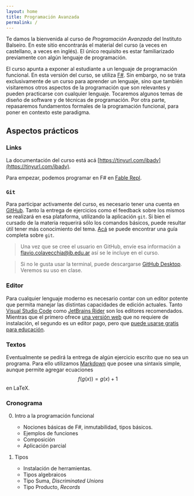 ```yaml
---
layout: home
title: Programación Avanzada
permalink: /
---
```


Te damos la bienvenida al curso de _Programación Avanzada_ del Instituto Balseiro. En este sitio encontrarás el material del curso (a veces en castellano, a veces en inglés). El único requisito es estar familiarizado previamente con algún lenguaje de programación.

El curso apunta a exponer al estudiante a un lenguaje de programación funcional. En esta versión del curso, se utiliza [F\#](https://learn.microsoft.com/en-us/dotnet/fsharp/what-is-fsharp). Sin embargo, no se trata exclusivamente de un curso para aprender un lenguaje, sino que también visitaremos otros aspectos de la programación que son relevantes y pueden practicarse con cualquier lenguaje. Tocaremos algunos temas de diseño de software y de técnicas de programación. Por otra parte, repasaremos fundamentos formales de la programación funcional, para poner en contexto este paradigma.



## Aspectos prácticos

### Links

La documentación del curso está acá [https://tinyurl.com/ibadv](https://tinyurl.com/ibadv).

Para empezar, podemos programar en F# en [Fable Repl](https://fable.io/repl/).

### `Git`

Para participar activamente del curso, es necesario tener una cuenta en [GitHub](www.github.com). Tanto la entrega de ejercicios como el feedback sobre los mismos se realizará en esa plataforma, utilizando la aplicación `git`. Si bien el cursado de la materia requerirá sólo los comandos básicos, puede resultar útil tener más conocimiento 
del tema. [Acá](https://happygitwithr.com/) se puede encontrar una guía completa sobre `git`. 

> Una vez que se cree el usuario en GitHub, envíe esa información a flavio.colavecchia@ib.edu.ar así se le incluye en el curso. 

> Si no le gusta usar la terminal, puede descargarse [GitHub Desktop](https://desktop.github.com/). Veremos su uso en clase.

### Editor

Para cualquier lenguaje moderno es necesario contar con un editor potente que permita manejar las distintas capacidades de edición actuales. Tanto [Visual Studio Code](https://code.visualstudio.com/download) como [JetBrains Rider](https://www.jetbrains.com/rider/) son los editores recomendados. 
Mientras que el primero ofrece [una versión web](https://vscode.dev/) que no requiere de instalación, el segundo es un editor pago, pero que [puede usarse gratis para educación](https://www.jetbrains.com/community/education/#students). 

### Textos

Eventualmente se pedirá la entrega de algún ejercicio escrito que no sea un programa. Para ello utilizamos [Markdown](https://www.argentina.gob.ar/contenidosdigitales/escribir-en-markdown/markdown-basico) que posee una sintaxis simple, aunque permite agregar ecuaciones $$f(g(x)) = g(x)+1$$ en LaTeX.

<!-- ### Videos

En este momento del siglo XXI, no hay manera de escapar a la información que viene en videos. En el siguiente link
hay una lista de videos que con temas asociados a la materia. 

[Videos de programación](https://youtube.com/playlist?list=PLnMc6Rr34vPYU5liVvEL_irif5XJQoBpK). 
 -->




<!-- ### Jupyter notebooks

> Veremos esto a partir de la clase 1.

El curso está editado en una serie de Jupyter notebooks, que permiten trabajar en forma interactiva. Si bien después de las primeras clases se recomienda instalar todo el _toolchain_  de aprendizaje y desarrollo localmente, se puede utilizar los contenidos
en [Binder](https://mybinder.org). Para ello:

- Con su usuario de GitHub, haga un _fork_ del repositorio [https://github.com/fcolavecchia/fp-course](). 

- Dirígase a My Binder ([https://mybinder.org/](https://mybinder.org/))

- Complete la información solicitada en My Binder. Por ejemplo, si el usuario de GitHub es `fulano`,
  entonces el nombre del repositorio será `https://github.com/fulano/fp-course`. Deje vacío el campo referido a `Git ref`, y el que define un notebook default. 

- Debería ver algo así:

![.NET history line](/img/mybinder-config.png)

- Listo, haga click en launch. Después de un rato podrá ver los notebooks en mybinder. El lenguaje 
  default es C#, por lo tanto es necesario cambiarlo en la esquina superior derecha de la página:

![I do not want C#](/img/i-do-not-want-csharp.png)

y elegir F#

![I want F#](/img/i-want-fsharp.png). 

El resto es usar el notebook como en Python. -->




### Cronograma

0. Intro a la programación funcional
    - Nociones básicas de F\#, inmutabilidad, tipos básicos.
    - Ejemplos de funciones
    - Composición
    - Aplicación parcial

1. Tipos 
    - Instalación de herramientas.
    - Tipos algebraicos
    - Tipo Suma, _Discriminated Unions_
    - Tipo Producto, _Records_ 

<!-- 3. Control de flujo
    - La expresión `if`
    - Más sobre _pattern matching_ 
    - Recursión     

4. Colecciones
    - Colecciones heterogeneas: tuplas
    - Colecciones homogeneas: listas, `seq`
    - _List comprehension_     

5. Dojo    

6. Tipos genéricos    
    - Option
    - Result 

7. Misc
    - IO
    - Units of measure
    - Excepciones 

8. .NET
    - Organizando el código en módulos, proyectos y soluciones
    - Testing 
 -->












